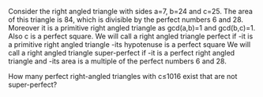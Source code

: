 
Consider the right angled triangle with sides a=7, b=24 and c=25.
The area of this triangle is 84, which is divisible by the perfect numbers 6 and 28.
Moreover it is a primitive right angled triangle as gcd(a,b)=1 and gcd(b,c)=1.
Also c is a perfect square.
We will call a right angled triangle perfect if
-it is a primitive right angled triangle
-its hypotenuse is a perfect square
We will call a right angled triangle super-perfect if
-it is a perfect right angled triangle and
-its area is a multiple of the perfect numbers 6 and 28.

How many perfect right-angled triangles with c&#8804;1016 exist that are not super-perfect?
